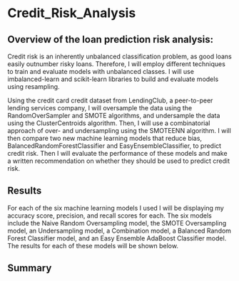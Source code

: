 # Credit_Risk_Analysis

## Overview of the loan prediction risk analysis:
Credit risk is an inherently unbalanced classification problem, as good loans easily outnumber risky loans. Therefore, I will employ different techniques to train and evaluate models with unbalanced classes. I will use imbalanced-learn and scikit-learn libraries to build and evaluate models using resampling.

Using the credit card credit dataset from LendingClub, a peer-to-peer lending services company, I will oversample the data using the RandomOverSampler and SMOTE algorithms, and undersample the data using the ClusterCentroids algorithm. Then, I will use a combinatorial approach of over- and undersampling using the SMOTEENN algorithm. I will then compare two new machine learning models that reduce bias, BalancedRandomForestClassifier and EasyEnsembleClassifier, to predict credit risk. Then I will evaluate the performance of these models and make a written recommendation on whether they should be used to predict credit risk.

## Results
For each of the six machine learning models I used I will be displaying my accuracy score, precision, and recall scores for each. The six models include the Naive Random Oversampling model, the SMOTE Oversampling model, an Undersampling model, a Combination model, a Balanced Random Forest Classifier model, and an Easy Ensemble AdaBoost Classifier model. The results for each of these models will be shown below.

## Summary

